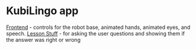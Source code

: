 # KubiLingo app

[Frontend](app/src/main/java/uw/hcrlab/kubi/robot) - controls for the robot base, animated hands, animated eyes, and speech.
[Lesson Stuff](app/src/main/java/uw/hcrlab/kubi/lesson) - for asking the user questions and showing them if the answer was right or wrong



